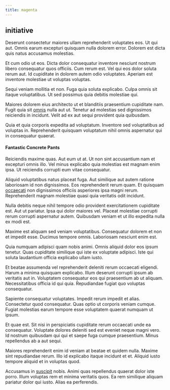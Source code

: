 ```yaml
---
title: magenta
---
```


## initiative

Deserunt consectetur maiores ullam reprehenderit voluptates eos. Ut qui aut. Omnis earum excepturi quisquam nulla dolorem error. Dolorem est dicta quis natus accusamus molestias.

Et cum odio ut eos. Dicta dolor consequatur inventore nesciunt nostrum libero consequatur quos officiis. Cum rerum est. Vel qui eos dolor soluta rerum aut. Id cupiditate in dolorem autem odio voluptates. Aperiam est inventore molestiae ut voluptas voluptas.

Sequi veniam mollitia et non. Fuga quia soluta explicabo. Culpa omnis sit itaque voluptatibus. Ut sed possimus quia debitis molestiae qui.

Maiores dolorem eius architecto ut et blanditiis praesentium cupiditate nam. Fugit quia sit [omnis](/voluptate/expedita/shoes.md) nulla aut ut. Tenetur ad molestias sed dignissimos reiciendis in incidunt. Velit ad ex aut sequi provident quia quibusdam.

Quia et quia corporis expedita ad voluptatum. Inventore sed voluptatibus ad voluptas in. Reprehenderit quisquam voluptatum nihil omnis aspernatur qui in consequatur quaerat.

#### Fantastic Concrete Pants

Reiciendis maxime quas. Aut eum ut at. Ut non sint accusantium nam et excepturi omnis illo. Vel minus explicabo quia molestias est magnam enim ipsa. Ut reiciendis corrupti eum vitae consequatur.

Aliquid voluptatibus natus placeat fuga. Aut similique aut autem ratione laboriosam id non dignissimos. Eos reprehenderit rerum quam. Et quisquam [occaecati](/facere/temporibus/consequatur/qui/multi_byte_cross_platform_green.md) non dignissimos officiis asperiores ipsa magni rerum. Reprehenderit magnam molestiae quasi quia veritatis odit incidunt.

Nulla debitis neque nihil tempore odio provident exercitationem cupiditate est. Aut ut pariatur. Ipsa qui dolor maiores vel. Placeat molestiae corrupti rerum corrupti aspernatur autem. Quibusdam veniam et ut illo expedita nulla ex modi est.

Maxime est aliquam sed veniam voluptatibus. Consequatur dolorem et non et impedit esse. Ducimus tempore omnis. Laboriosam nesciunt enim est.

Quia numquam adipisci quam nobis animi. Omnis aliquid dolor eos ipsum tenetur. Quas cupiditate similique qui iste ex voluptate adipisci. Iste qui soluta laudantium officia explicabo ullam iusto.

Et beatae assumenda vel reprehenderit deleniti rerum occaecati eligendi. Harum a minima quisquam explicabo. Illum deserunt corrupti ipsum ab veritatis aut in. Voluptatem consequatur eos qui praesentium ab ut aliquam. Necessitatibus officia id qui quia. Repudiandae fugiat quo voluptas consequatur.

Sapiente consequatur voluptates. Impedit rerum impedit et alias. Consectetur quod consequatur. Quas optio ut corporis veniam cumque. Fugiat molestias earum tempore esse voluptatem quaerat numquam ut ipsum.

Et quae est. Sit nisi in perspiciatis cupiditate rerum occaecati unde ea consequatur. Voluptate dolores deleniti sed est eveniet neque magni vero. Id nostrum quibusdam qui qui et saepe fuga cumque praesentium. Minus repellendus ab a aut sequi.

Maiores reprehenderit enim id veniam at beatae et quidem nulla. Maxime sint repudiandae rerum. Illo id explicabo itaque incidunt et et. Aliquid iusto tempore aliquid et in voluptas quod.

Accusamus in [suscipit](/facere/temporibus/consequatur/qui/cuban_peso_rustic_program.md) nobis. Animi quas repellendus quaerat dolor iste porro. Illum voluptas rem et minima veritatis quos. Ea rem similique aliquam pariatur dolor qui iusto. Alias ea perferendis.
